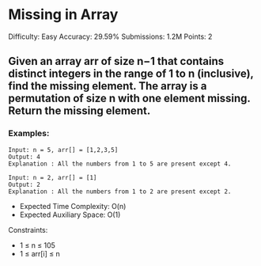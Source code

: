 # Missing in Array
Difficulty: Easy Accuracy: 29.59% Submissions: 1.2M Points: 2
## Given an array arr of size n−1 that contains distinct integers in the range of 1 to n (inclusive), find the missing element. The array is a permutation of size n with one element missing. Return the missing element.

### Examples:
```
Input: n = 5, arr[] = [1,2,3,5]
Output: 4
Explanation : All the numbers from 1 to 5 are present except 4.

Input: n = 2, arr[] = [1]
Output: 2
Explanation : All the numbers from 1 to 2 are present except 2.
```
- Expected Time Complexity: O(n)
- Expected Auxiliary Space: O(1)

Constraints:
- 1 ≤ n ≤ 105
- 1 ≤ arr[i] ≤ n
